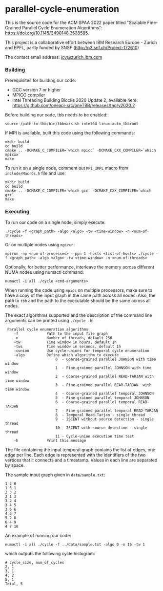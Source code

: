 # parallel-cycle-enumeration

This is the source code for the ACM SPAA 2022 paper titled "Scalable Fine-Grained Parallel Cycle Enumeration Algorithms": https://doi.org/10.1145/3490148.3538585.

This project is a collaborative effort between IBM Research Europe - Zurich and EPFL, partly funded by SNSF (http://p3.snf.ch/Project-172610)

The contact email address: jov@zurich.ibm.com

### Building

Prerequisites for building our code:
- GCC version 7 or higher
- MPICC compiler
- Intel Threading Building Blocks 2020 Update 2, available here: https://github.com/oneapi-src/oneTBB/releases/tag/v2020.2

Before building our code, tbb needs to be enabled:

```
source /path-to-tbb/bin/tbbvars.sh intel64 linux auto_tbbroot
```

If MPI is available, built this code using the following commands:

```
mkdir build
cd build
cmake .. -DCMAKE_C_COMPILER=`which mpicc` -DCMAKE_CXX_COMPILER=`which mpicxx`
make
```

To run it on a single node, comment out `MPI_IMPL` macro from `include/Macros.h` file and use:
```
mkdir build
cd build
cmake .. -DCMAKE_C_COMPILER=`which gcc` -DCMAKE_CXX_COMPILER=`which g++`
make
```

### Executing

To run our code on a single node, simply execute:
```
./cycle -f <graph_path> -algo <algo> -tw <time-window> -n <num-of-threads>
```
Or on multiple nodes using `mpirun`:

```
mpirun -np <num-of-processes> --ppn 1 -hosts <list-of-hosts> ./cycle -f <graph_path> -algo <algo> -tw <time-window> -n <num-of-threads>
```

Optionally, for better performance, interleave the memory across different NUMA nodes using numactl command:
```
numactl -i all ./cycle <cmd-arguments>
```

When running the code using `mpicc` on multiple processors, make sure to have a copy of the input graph in the same path across all nodes.
Also, the path to `tbb` and the path to the executable should be the same across all nodes.

The exact algorithms supported and the description of the command line arguments can be printed using `./cycle -h`: 
```
 Parallel cycle enumeration algorithms 
    -f             Path to the input file graph
    -n             Number of threads, default 256
    -tw            Time window in hours, default 1h
    -tws           Time window in seconds, default 1h
    -cunion        Use cycle-unions for temporal cycle enumeration
    -algo          Define which algorithm to execute
                       0  - Coarse-grained parallel JOHNSON with time window
                       1  - Fine-grained parallel JOHNSON with time window
                       2  - Coarse-grained parallel READ-TARJAN with time window
                       3  - Fine-grained parallel READ-TARJAN  with time window
                       4  - Coarse-grained parallel temporal JOHNSON
                       5  - Fine-grained parallel temporal JOHNSON
                       6  - Coarse-grained parallel temporal READ-TARJAN
                       7  - Fine-grained parallel temporal READ-TARJAN
                       8  - Temporal Read-Tarjan - single thread
                       9  - 2SCENT without source detection - single thread
                       10 - 2SCENT with source detection - single thread
                       11 - Cycle-union execution time test
    -h             Print this message
```

The file containing the input temporal graph contains the list of edges, one edge per line. Each edge is represented with the identifiers of the two vertices that it connects and a timestamp.
Values in each line are separated by space.

The sample input graph given in `data/sample.txt`:

```
1 2 0
1 5 1
2 3 2
3 1 3
3 2 4
3 4 5
3 6 6
4 5 7
5 2 8
6 4 9
4 7 10
```

An example of running our code:

```
numactl -i all ./cycle -f ../data/sample.txt -algo 0 -n 16 -tw 1
```

which outputs the following cycle histogram:
```
# cycle_size, num_of_cycles
2, 1
3, 1
4, 2
5, 1
Total, 5
```
